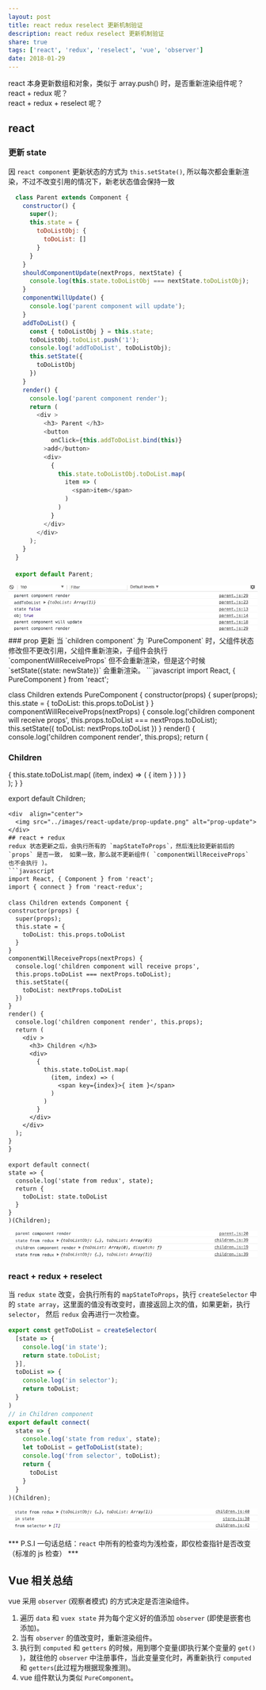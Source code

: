 ```yaml
---
layout: post
title: react redux reselect 更新机制验证
description: react redux reselect 更新机制验证
share: true
tags: ['react', 'redux', 'reselect', 'vue', 'observer']
date: 2018-01-29
---
```

react 本身更新数组和对象，类似于 array.push() 时，是否重新渲染组件呢？   
react + redux 呢？    
react + redux + reselect 呢？   
## react
### 更新 state
因 `react component` 更新状态的方式为 `this.setState()`, 所以每次都会重新渲染，不过不改变引用的情况下，新老状态值会保持一致
```javascript
  class Parent extends Component {
    constructor() {
      super();
      this.state = {
        toDoListObj: {
          toDoList: []
        }
      }
    }
    shouldComponentUpdate(nextProps, nextState) {
      console.log(this.state.toDoListObj === nextState.toDoListObj);
    }
    componentWillUpdate() {
      console.log('parent component will update');
    }
    addToDoList() {
      const { toDoListObj } = this.state;
      toDoListObj.toDoList.push('1');
      console.log('addToDoList', toDoListObj);
      this.setState({
        toDoListObj
      })
    }
    render() {
      console.log('parent component render');
      return (
        <div >
          <h3> Parent </h3>
          <button
            onClick={this.addToDoList.bind(this)}
          >add</button>
          <div>
            {
              this.state.toDoListObj.toDoList.map(
                item => (
                  <span>item</span>
                )
              )
            }
          </div>
        </div>
      );
    }
  }

  export default Parent;

```
<div  align="center">    
  <img src="../images/react-update/react-update-state.png" alt="react-update-state">
</div>
### prop 更新
当 `children component` 为 `PureComponent` 时，父组件状态修改但不更改引用，父组件重新渲染，子组件会执行 `componentWillReceiveProps` 但不会重新渲染，但是这个时候 `setState({state: newState})` 会重新渲染。
```javascript
  import React, { PureComponent } from 'react';

  class Children extends PureComponent {
    constructor(props) {
      super(props);
      this.state = {
        toDoList: this.props.toDoList
      }
    }
    componentWillReceiveProps(nextProps) {
      console.log('children component will receive props',
      this.props.toDoList === nextProps.toDoList);
      this.setState({
        toDoList: nextProps.toDoList
      })
    }
    render() {
      console.log('children component render', this.props);
      return (
        <div >
          <h3> Children </h3>
          <div>
            {
              this.state.toDoList.map(
                (item, index) => (
                  <span key={index}>{ item }</span>
                )
              )
            }
          </div>
        </div>
      );
    }
  }

  export default Children;
```   
<div  align="center">    
  <img src="../images/react-update/prop-update.png" alt="prop-update">
</div>
## react + redux
redux 状态更新之后，会执行所有的 `mapStateToProps`，然后浅比较更新前后的 `props` 是否一致， 如果一致，那么就不更新组件( `componentWillReceiveProps` 也不会执行 )。
```javascript
import React, { Component } from 'react';
import { connect } from 'react-redux';

class Children extends Component {
constructor(props) {
  super(props);
  this.state = {
    toDoList: this.props.toDoList
  }
}
componentWillReceiveProps(nextProps) {
  console.log('children component will receive props',
  this.props.toDoList === nextProps.toDoList);
  this.setState({
    toDoList: nextProps.toDoList
  })
}
render() {
  console.log('children component render', this.props);
  return (
    <div >
      <h3> Children </h3>
      <div>
        {
          this.state.toDoList.map(
            (item, index) => (
              <span key={index}>{ item }</span>
            )
          )
        }
      </div>
    </div>
  );
}
}

export default connect(
state => {
  console.log('state from redux', state);
  return {
    toDoList: state.toDoList
  }
}
)(Children);

```   
<div  align="center">    
  <img src="../images/react-update/redux-update.png" alt="redux-update">
</div>

### react + redux + reselect
当 `redux state` 改变，会执行所有的 `mapStateToProps`，执行 `createSelector` 中的 `state array`，这里面的值没有改变时，直接返回上次的值，如果更新，执行 `selector`， 然后 `redux` 会再进行一次检查。
```javascript
export const getToDoList = createSelector(
  [state => {
    console.log('in state');
    return state.toDoList;
  }],
  toDoList => {
    console.log('in selector');
    return toDoList;
  }
)
// in Children component
export default connect(
  state => {
    console.log('state from redux', state);
    let toDoList = getToDoList(state);
    console.log('from selector', toDoList);
    return {
      toDoList
    }
  }
)(Children);
```
<div  align="center">    
  <img src="../images/react-update/selector-update.png" alt="selector-update">
</div>

*** P.S.I 一句话总结：`react` 中所有的检查均为浅检查，即仅检查指针是否改变（标准的 js 检查） ***
## Vue 相关总结
vue 采用 `observer` (观察者模式) 的方式决定是否渲染组件。
1. 遍历 `data` 和 `vuex state` 并为每个定义好的值添加 `observer` (即使是嵌套也添加)。
2. 当有 `observer` 的值改变时，重新渲染组件。
3. 执行到 `computed` 和 `getters` 的时候，用到哪个变量(即执行某个变量的 `get()` )，就往他的 `observer` 中注册事件，当此变量变化时，再重新执行 `computed` 和 `getters`(此过程为根据现象推测)。
4. vue 组件默认为类似 `PureComponent`。
